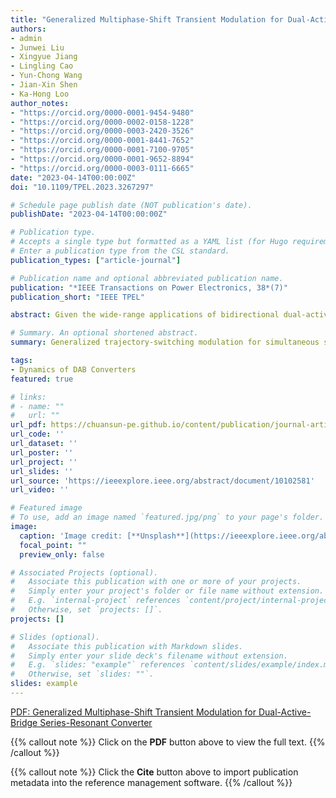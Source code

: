 ```yaml
---
title: "Generalized Multiphase-Shift Transient Modulation for Dual-Active-Bridge Series-Resonant Converter"
authors:
- admin
- Junwei Liu
- Xingyue Jiang
- Lingling Cao
- Yun-Chong Wang
- Jian-Xin Shen
- Ka-Hong Loo
author_notes:
- "https://orcid.org/0000-0001-9454-9480"
- "https://orcid.org/0000-0002-0158-1228"
- "https://orcid.org/0000-0003-2420-3526"
- "https://orcid.org/0000-0001-8441-7652"
- "https://orcid.org/0000-0001-7100-9705"
- "https://orcid.org/0000-0001-9652-8894"
- "https://orcid.org/0000-0003-0111-6665"
date: "2023-04-14T00:00:00Z" 
doi: "10.1109/TPEL.2023.3267297"

# Schedule page publish date (NOT publication's date).
publishDate: "2023-04-14T00:00:00Z"

# Publication type.
# Accepts a single type but formatted as a YAML list (for Hugo requirements).
# Enter a publication type from the CSL standard.
publication_types: ["article-journal"]

# Publication name and optional abbreviated publication name.
publication: "*IEEE Transactions on Power Electronics, 38*(7)"
publication_short: "IEEE TPEL"

abstract: Given the wide-range applications of bidirectional dual-active-bridge series-resonant converter (DABSRC), its complex nonlinear dynamic behavior is an interesting phenomenon that deserves attention of power electronics engineers. It is observed that if the control variables (i.e., phase-shift angles) are directly updated through conventional transient modulation, large-amplitude transient oscillations and dc offsets will be induced in the high-frequency-link voltages and currents during transient stage, which can ultimately degrade the converter's waveform quality significantly. The relatively few prior works in studying the transient oscillatory behavior of DABSRC have only focused on single-phase-shift modulation. In this article, a new transient modulation method referred to as generalized trajectory-switching modulation (GTSM) is first proposed for enhancing the transient performance of multiphase-shift modulated DABSRC. GTSM can simultaneously mitigate the problems of transient oscillations and dc offsets regardless of operation modes and power-flow directions, thus always ensuring safe transient operation. It also enables the resonant voltages and currents as well as magnetizing current to seamlessly reach the desired new steady-state values swiftly. Finally, the said theoretical claims are verified experimentally under both open loop and closed loop with model predictive control, and the influence of deviations from nominal resonant tank's parameters on GTSM is also considered.

# Summary. An optional shortened abstract.
summary: Generalized trajectory-switching modulation for simultaneous suppression of transient oscillations and dc offsets in dual-active-bridge series-resonant dc-dc converters.

tags:
- Dynamics of DAB Converters
featured: true

# links:
# - name: ""
#   url: ""
url_pdf: https://chuansun-pe.github.io/content/publication/journal-article/sun2023generalized/sun2023generalized.pdf
url_code: ''
url_dataset: ''
url_poster: ''
url_project: ''
url_slides: ''
url_source: 'https://ieeexplore.ieee.org/abstract/document/10102581'
url_video: ''

# Featured image
# To use, add an image named `featured.jpg/png` to your page's folder. 
image:
  caption: 'Image credit: [**Unsplash**](https://ieeexplore.ieee.org/abstract/document/10102581/figures#figures)'
  focal_point: ""
  preview_only: false

# Associated Projects (optional).
#   Associate this publication with one or more of your projects.
#   Simply enter your project's folder or file name without extension.
#   E.g. `internal-project` references `content/project/internal-project/index.md`.
#   Otherwise, set `projects: []`.
projects: []

# Slides (optional).
#   Associate this publication with Markdown slides.
#   Simply enter your slide deck's filename without extension.
#   E.g. `slides: "example"` references `content/slides/example/index.md`.
#   Otherwise, set `slides: ""`.
slides: example
---
```


[PDF: Generalized Multiphase-Shift Transient Modulation for Dual-Active-Bridge Series-Resonant Converter](https://chuansun-pe.github.io/content/publication/journal-article/sun2023generalized/sun2023generalized.pdf)

{{% callout note %}}
Click on the **PDF** button above to view the full text.
{{% /callout %}}

{{% callout note %}}
Click the **Cite** button above to import publication metadata into the reference management software.
{{% /callout %}}